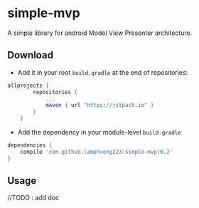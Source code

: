 # simple-mvp
A simple library for android Model View Presenter architecture.

Download
------
- Add it in your root `build.gradle` at the end of repositories:
```groovy
allprojects {
        repositories {
            ...
            maven { url "https://jitpack.io" }
        }
    }
```
- Add the dependency in your module-level `build.gradle`
```groovy
dependencies {
    compile 'com.github.lamphuong223:simple-mvp:0.2'
}
```
Usage
------
//TODO : add doc
